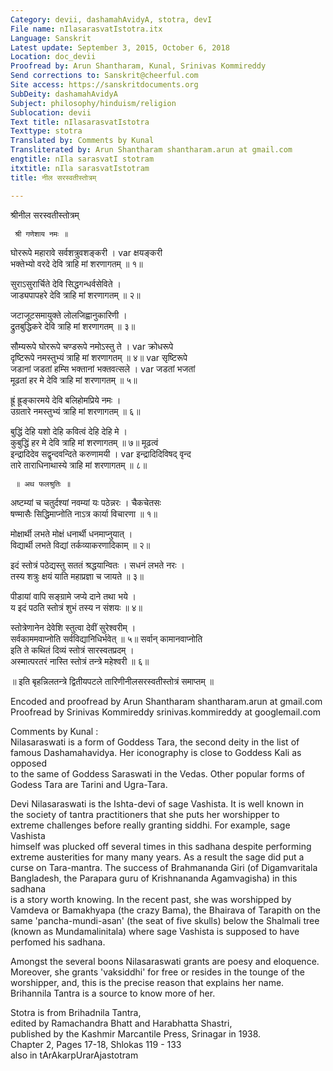 ```yaml
---
Category: devii, dashamahAvidyA, stotra, devI
File name: nIlasarasvatIstotra.itx
Language: Sanskrit
Latest update: September 3, 2015, October 6, 2018
Location: doc_devii
Proofread by: Arun Shantharam, Kunal, Srinivas Kommireddy
Send corrections to: Sanskrit@cheerful.com
Site access: https://sanskritdocuments.org
SubDeity: dashamahAvidyA
Subject: philosophy/hinduism/religion
Sublocation: devii
Text title: nIlasarasvatIstotra
Texttype: stotra
Translated by: Comments by Kunal
Transliterated by: Arun Shantharam shantharam.arun at gmail.com
engtitle: nIla sarasvatI stotram
itxtitle: nIla sarasvatIstotram
title: नील सरस्वतीस्तोत्रम्

---
```

  
 श्रीनील सरस्वतीस्तोत्रम्   
  
     श्री गणेशाय नमः ॥  
  
घोररूपे महारावे सर्वशत्रुवशङ्करी । var  क्षयङ्करी  
भक्तेभ्यो वरदे देवि त्राहि मां शरणागतम् ॥ १॥  
  
सुराऽसुरार्चिते देवि सिद्धगन्धर्वसेविते ।  
जाड्यपापहरे देवि त्राहि मां शरणागतम् ॥ २॥  
  
जटाजूटसमायुक्ते लोलजिह्वानुकारिणी ।  
द्रुतबुद्धिकरे देवि त्राहि मां शरणागतम् ॥ ३॥  
  
सौम्यरूपे घोररूपे चण्डरूपे नमोऽस्तु ते । var  क्रोधरूपे  
दृष्टिरूपे नमस्तुभ्यं त्राहि मां शरणागतम् ॥ ४॥ var  सृष्टिरूपे  
जडानां जडतां हम्सि भक्तानां भक्तवत्सले । var  जडतां भजतां  
मूढतां हर मे देवि त्राहि मां शरणागतम् ॥ ५॥  
  
ह्रूं ह्रूङ्कारमये देवि बलिहोमप्रिये नमः ।  
उग्रतारे नमस्तुभ्यं त्राहि मां शरणागतम् ॥ ६॥  
  
बुद्धिं देहि यशो देहि कवित्वं देहि देहि मे ।  
कुबुद्धिं हर मे देवि त्राहि मां शरणागतम् ॥ ७॥ मूढत्वं  
इन्द्रादिदेव सद्वृन्दवन्दिते करुणामयी । var  इन्द्रादिदिविषद् वृन्द  
तारे ताराधिनाथास्ये त्राहि मां शरणागतम् ॥ ८॥  
  
     ॥ अथ फलश्रुतिः ॥  
  
अष्टम्यां च चतुर्दश्यां नवम्यां यः पठेन्नरः । चैकचेतसः  
षण्मासैः सिद्धिमाप्नोति नाऽत्र कार्या विचारणा ॥ १॥  
  
मोक्षार्थी लभते मोक्षं धनार्थी धनमाप्नुयात् ।  
विद्यार्थी लभते विद्यां तर्कव्याकरणादिकाम् ॥ २॥  
  
इदं स्तोत्रं पठेद्यस्तु सततं श्रद्धयान्वितः । सधनं लभते नरः ।  
तस्य शत्रुः क्षयं याति महाप्रज्ञा च जायते ॥ ३॥  
  
पीडायां वापि सङ्ग्रामे जप्ये दाने तथा भये ।  
य इदं पठति स्तोत्रं शुभं तस्य न संशयः ॥ ४॥  
  
स्तोत्रेणानेन देवेशि स्तुत्वा देवीं सुरेश्वरीम् ।  
सर्वकाममवाप्नोति सर्वविद्यानिधिर्भवेत् ॥ ५॥ सर्वान् कामानवाप्नोति  
इति ते कथितं दिव्यं स्तोत्रं सारस्वतप्रदम् ।  
अस्मात्परतरं नास्ति स्तोत्रं तन्त्रे महेश्वरी ॥ ६॥  
  
  ॥ इति बृहन्निलतन्त्रे द्वितीयपटले तारिणीनीलसरस्वतीस्तोत्रं समाप्तम् ॥  
  
  
Encoded and proofread by Arun Shantharam shantharam.arun at gmail.com  
Proofread by Srinivas Kommireddy srinivas.kommireddy at googlemail.com  
  
Comments by Kunal :    
Nilasaraswati is a form of Goddess Tara, the second deity in the list of  
famous Dashamahavidya. Her iconography is close to Goddess Kali as opposed  
to the same of Goddess Saraswati in the Vedas. Other popular forms of  
Godess Tara are Tarini and Ugra-Tara.  
  
Devi Nilasaraswati is the Ishta-devi of sage Vashista. It is well known in  
the society of tantra practitioners that she puts her worshipper to  
extreme challenges before really granting siddhi. For example, sage Vashista  
himself was plucked off several times in this sadhana despite performing  
extreme austerities for many many years. As a result the sage did put a  
curse on Tara-mantra. The success of Brahmananda Giri (of Digamvaritala  
Bangladesh, the Parapara guru of Krishnananda Agamvagisha) in this sadhana  
is a story worth knowing. In the recent past, she was worshipped by  
Vamdeva or Bamakhyapa (the crazy Bama), the Bhairava of Tarapith on the  
same 'pancha-mundi-asan' (the seat of five skulls) below the Shalmali tree  
(known as Mundamalinitala) where sage Vashista is supposed to have  
perfomed his sadhana.  
  
Amongst the several boons Nilasaraswati grants are poesy and eloquence.  
Moreover, she grants 'vaksiddhi' for free or resides in the tounge of the  
worshipper, and, this is the precise reason that explains her name.  
Brihannila Tantra is a source to know more of her.  
  
Stotra is from Brihadnila Tantra,  
edited by Ramachandra Bhatt and Harabhatta Shastri,  
published by the Kashmir Marcantile Press, Srinagar in 1938.  
Chapter 2, Pages 17-18, Shlokas 119 - 133  
also in tArAkarpUrarAjastotram  
  
